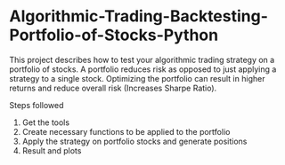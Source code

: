 # Algorithmic-Trading-Backtesting-Portfolio-of-Stocks-Python

This project describes how to test your algorithmic trading strategy on a portfolio of stocks. A portfolio reduces risk as opposed to just applying a strategy to a single stock. Optimizing the portfolio can result in higher returns and reduce overall risk (Increases Sharpe Ratio).

Steps followed
1. Get the tools
2. Create necessary functions to be applied to the portfolio
3. Apply the strategy on portfolio stocks and generate positions
4. Result and plots
